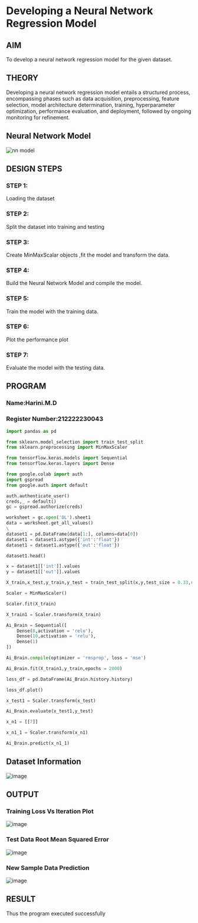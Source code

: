 # Developing a Neural Network Regression Model
## AIM

To develop a neural network regression model for the given dataset.

## THEORY
Developing a neural network regression model entails a structured process, encompassing phases such as data acquisition, preprocessing, feature selection, model architecture determination, training, hyperparameter optimization, performance evaluation, and deployment, followed by ongoing monitoring for refinement.

## Neural Network Model

![nn model](https://github.com/user-attachments/assets/d655cb86-f7c1-409e-ba7b-420adeff3144)

## DESIGN STEPS

### STEP 1:

Loading the dataset

### STEP 2:

Split the dataset into training and testing

### STEP 3:

Create MinMaxScalar objects ,fit the model and transform the data.

### STEP 4:

Build the Neural Network Model and compile the model.

### STEP 5:

Train the model with the training data.

### STEP 6:

Plot the performance plot

### STEP 7:

Evaluate the model with the testing data.

## PROGRAM
### Name:Harini.M.D
### Register Number:212222230043
```python
import pandas as pd

from sklearn.model_selection import train_test_split
from sklearn.preprocessing import MinMaxScaler

from tensorflow.keras.models import Sequential
from tensorflow.keras.layers import Dense

from google.colab import auth
import gspread
from google.auth import default

auth.authenticate_user()
creds,_ = default()
gc = gspread.authorize(creds)

worksheet = gc.open('DL').sheet1
data = worksheet.get_all_values()
\
dataset1 = pd.DataFrame(data[1:], columns=data[0])
dataset1 = dataset1.astype({'int':'float'})
dataset1 = dataset1.astype({'out':'float'})

dataset1.head()

x = dataset1[['int']].values
y = dataset1[['out']].values

X_train,x_test,y_train,y_test = train_test_split(x,y,test_size = 0.33,random_state = 33)

Scaler = MinMaxScaler()

Scaler.fit(X_train)

X_train1 = Scaler.transform(X_train)

Ai_Brain = Sequential([
    Dense(8,activation = 'relu'),
    Dense(10,activation = 'relu'),
    Dense(1)
])

Ai_Brain.compile(optimizer = 'rmsprop', loss = 'mse')

Ai_Brain.fit(X_train1,y_train,epochs = 2000)

loss_df = pd.DataFrame(Ai_Brain.history.history)

loss_df.plot()

x_test1 = Scaler.transform(x_test)

Ai_Brain.evaluate(x_test1,y_test)

x_n1 = [[7]]

x_n1_1 = Scaler.transform(x_n1)

Ai_Brain.predict(x_n1_1)

```
## Dataset Information

![image](https://github.com/user-attachments/assets/2b5372bc-9cd9-467f-a367-d624d5fe2b9c)


## OUTPUT

### Training Loss Vs Iteration Plot

![image](https://github.com/user-attachments/assets/777723da-db5c-4bfe-8d01-e9a83d3e29e4)


### Test Data Root Mean Squared Error

![image](https://github.com/user-attachments/assets/d9f5ad48-7954-4bfd-8d0f-8c903ef93440)


### New Sample Data Prediction

![image](https://github.com/user-attachments/assets/5c04a7e4-2fad-49cd-b977-7d6505a14a27)


## RESULT

Thus the program executed successfully
